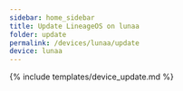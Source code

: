 ```yaml
---
sidebar: home_sidebar
title: Update LineageOS on lunaa
folder: update
permalink: /devices/lunaa/update
device: lunaa
---
```

{% include templates/device_update.md %}
